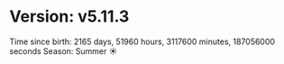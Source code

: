 # Version: v5.11.3
Time since birth: 2165 days, 51960 hours, 3117600 minutes, 187056000 seconds
Season: Summer ☀️
